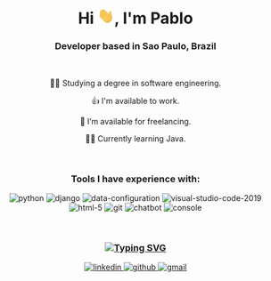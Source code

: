 <!DOCTYPE html>
<html lang="en">
<head>
    <meta charset="UTF-8">
    <meta name="viewport" content="width=device-width, initial-scale=1.0">
</head>
<body>

<h1 align="center">Hi <img src="https://raw.githubusercontent.com/ABSphreak/ABSphreak/master/gifs/Hi.gif" width="30px">, I'm Pablo</h1>
<h3 align="center">Developer based in Sao Paulo, Brazil</h3>

<br>

<p align="center">🧑‍🎓 Studying a degree in software engineering.</p>
<p align="center">👍 I'm available to work.</p>
<p align="center">🤝 I’m available for freelancing.</p>
<p align="center">👨‍💻 Currently learning Java.</p>


<br>

<h3 align="center">Tools I have experience with:</h3>

<p align="center">
    <div align="center" class="icons-social">
        <img width="100" height="100" src="https://img.icons8.com/nolan/100/1A6DFF/C822FF/python.png" alt="python"/>
        <img width="100" height="100" src="https://img.icons8.com/nolan/100/1A6DFF/C822FF/django.png" alt="django"/>
        <img width="100" height="100" src="https://img.icons8.com/nolan/100/1A6DFF/C822FF/data-configuration.png" alt="data-configuration"/>
        <img width="100" height="100" src="https://img.icons8.com/nolan/100/1A6DFF/C822FF/visual-studio-code-2019.png" alt="visual-studio-code-2019"/>
        <img width="100" height="100" src="https://img.icons8.com/nolan/100/1A6DFF/C822FF/html-5.png" alt="html-5"/>
        <img width="100" height="100" src="https://img.icons8.com/nolan/100/git.png" alt="git"/>
        <img width="100" height="100" src="https://img.icons8.com/nolan/64/1A6DFF/C822FF/chatbot.png" alt="chatbot"/>
        <img width="100" height="100" src="https://img.icons8.com/nolan/96/console.png" alt="console"/>
        
    
</p>

<br>




<div align="center">
    <h3>
        <a href="https://git.io/typing-svg" target="_blank">
            <img src="https://readme-typing-svg.demolab.com?font=Roboto-Mono&pause=1000&color=22C0F7&center=true&vCenter=true&random=false&width=435&lines=Connect+with+me" alt="Typing SVG"/>
        </a>
    </h3>
</div>

<p align="center">
    <div align="center" class="icons-social">
        <a href="https://www.linkedin.com/in/pablomperezaguilar/" target="_blank">
            <img width="100" height="100" src="https://img.icons8.com/pulsar-gradient/100/linkedin.png" alt="linkedin"/>
        </a>
        <a href="https://github.com/PabloPerezAguilar5?tab=repositories" target="_blank">
            <img width="100" height="100" src="https://img.icons8.com/pulsar-gradient/100/github.png" alt="github"/>
        </a>
        <a href="mailto:pabloperezaguilaro@gmail.com" target="_blank">
            <img width="100" height="100" src="https://img.icons8.com/nolan/64/1A6DFF/C822FF/gmail.png" alt="gmail"/>
        </a>
    </div>
</p>


</body>
</html>


